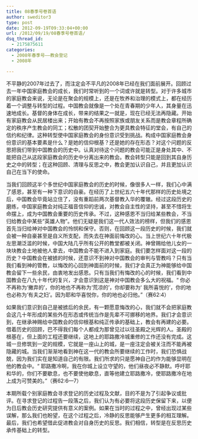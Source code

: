 ```yaml
---
title: 08春季号卷首语
author: sweditor3
type: post
date: 2012-09-19T09:33:04+00:00
url: /2012/09/19/08春季号卷首语/
dsq_thread_id:
  - 2175875611
categories:
  - 2008年春季号——教会登记
  - 2008年

---
```

不平静的2007年过去了，而注定会不平凡的2008年已经在我们面前展开。回顾过去一年中国家庭教会的成长，我们时常听到的一个词或许就是转型。对于许多城市的家庭教会来说，无论是在聚会的规模上，还是在牧养和治理的模式上，都在经历着一个调整与转型的过程。中国教会就像是一个处在青春期的少年人，其身量在迅速地成长。基督的身体在成长，带来的结果之一就是，现在已经无法再隐藏。开始有家庭教会从民居楼出来；开始有教会不再按照家族或朋友关系而是教会章程所确定的秩序产生教会的同工；松散的团契开始整合为更具教会特征的堂会，有自己的信约和纪律。这种转型使中国家庭教会的身份意识受到挑战。构成中国家庭教会身份意识的基本要素是什么？是她的信仰根基？还是她的存在形态？对这个问题的反思把我们带到中国教会的历史中。认真对待这个问题的教会可能正是身处其中、不能把自己从这段家庭教会的历史中分离出来的教会。教会转型只能是回到其自身历史之中的转型；在这种回顾、清理与反思之中，教会更加认识自己，并且更加认识自己在当下的使命。

当我们回顾这半个多世纪中国家庭教会的历史的时候，像很多人一样，我们心中满了感恩，甚至有一种下意识的自豪。在经历了上世纪五六十年代那样的历史处境之后，中国教会毕竟站立住了，没有重蹈前两次基督教入华的覆辙。经过这段历史的磨练，中国家庭教会对纯正福音信仰的忠诚，对教会自主性的坚持，甚至不惜将生命摆上，成为中国教会重要的历史传承。不过，这种感恩不当归给某些教会，不当归给教会中某些“英雄人物”。他们无疑是我们这一代人效法的榜样，但我们的感恩首先当归给神对中国教会的怜悯和保守。否则，在回顾这一段历史的时候，我们就会被一种自豪甚至是自义所支配，而失去在神面前悔改的心。当上世纪六十年代极左思潮泛滥的时候，中国大陆几乎所有公开的教堂都被关闭。神曾赐给他儿女的一块块教会土地被他人拿去，中国教会不能不进入到家庭。我们要怎样面对这一段的历史？中国教会在被掳的时候，还意识不到神对中国教会的审判与管教吗？只有当我们看到神的管教，以悔改的心回到神面前的时候，我们才会真正为神能够给中国教会留下一些余民，由衷地发出感恩。只有当我们有悔改的心的时候，我们看到中国教会在八九十年代的复兴，才会意识到这是神对中国教会多么大的祝福。“ 你必不再称为‘撇弃的’，你的地也不再称为‘荒凉的’，你却要称为ʻ 我所喜悦的ʼ，你的地也必称为‘有夫之妇’。因为耶和华喜悦你，你的地也必归他。”（赛62:4）

如果我们意识到自己是被掳后的余民，有一颗愿意悔改的心，我们就不会把家庭教会这几十年形成的某些外在形态或传统当作是先辈不可挪移的地界。我们才会意识到，在继承神赐给中国教会的信仰根基和纯正传承的基础上，教会有再建的必要。借着历史的回顾，巴不得我们每个人都成为那曾见过以往圣殿之光辉的人。圣殿的根基在，但上面的工程还要继续，这地上的耶路撒冷城重修的工作还没有完成。这城一旦修筑到一定的规模，它就是一座山上的城，是一座注定会被关注而不能再被隐藏的城。当我们渐渐地看到神在这一代的教会所要继续的工作时，我们恐惧战兢，因为我们实在是知道自己的有限。我们所求的只是愿神自己的作为能够显明在他的教会中。“ 耶路撒冷啊，我在你城上设立守望的，他们昼夜必不静默。呼吁耶和华的，你们不要歇息，也不要使他歇息，直等他建立耶路撒冷，使耶路撒冷在地上成为可赞美的。”（赛62:6—7）

本期所载个别家庭教会寻求登记的历史过程及文献，目的不是为了引起争议或批评。在寻求登记的过程告一段落之后，我们认为有必要将这段历史保留下来，以便为日后教会历史研究提供有意义的案例。如果在当时的过程之中，曾经出现过某些误解，那么我们也盼望，在这个过程之后，冷静的反思能够产生更多的相互理解。最后，我们也希望借此促进教会对自身历史的反思。我们相信，转型是在反思历史承传基础上的转型。